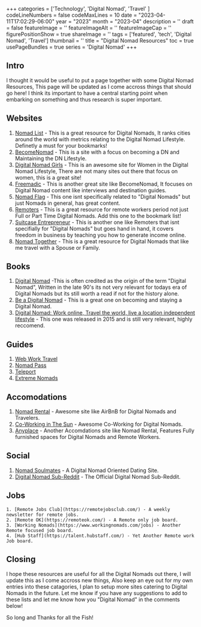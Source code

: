 ﻿+++
categories = ['Technology', 'Digital Nomad', 'Travel' ]
codeLineNumbers = false
codeMaxLines = 10
date = "2023-04-11T17:02:29-06:00"
year = "2023"
month = "2023-04"
description = ''
draft = false
featureImage = ''
featureImageAlt = ''
featureImageCap = ''
figurePositionShow = true
shareImage = ''
tags = ['featured', 'tech', 'Digital Nomad', 'Travel']
thumbnail = ''
title = "Digital Nomad Resources"
toc = true
usePageBundles = true
series = 'Digital Nomad'
+++

## Intro

I thought it would be useful to put a page together with some Digital Nomad Resources, This page will be updated as I come accross things that should go here! I think its important to have a central starting point when embarking on something and thus research is super important.

## Websites 


   1. [Nomad List](https://nomadlist.com/) - This is a great resource for Digital Nomads, It ranks cities around the world with metrics relating to the Digital Nomad Lifestyle. Definetly a must for your bookmarks!
   2. [BecomeNomad](https://becomenomad.com/) - This is a site with a focus on becoming a DN and Maintaining the DN Lifestyle.
   3. [Digital Nomad Girls](https://digitalnomadgirls.com/) - This is an awesome site for Women in the Digital Nomad Lifestyle, There are not many sites out there that focus on women, this is a great site!
   4. [Freemadic](https://freemadic.com/) - This is another great site like BecomeNomad, It focuses on Digital Nomad content like interviews and destination guides.
   5. [Nomad Flag](https://nomadflag.com/) - This one isnt specifically related to "Digital Nomads" but just Nomads in general, has great content. 
   6. [Remoters](https://remoters.net/) - This is a great resource for remote workers period not just Full or Part Time Digital Nomads. Add this one to the bookmark list!
   7. [Suitcase Entrepreneur](https://suitcaseentrepreneur.com/) - This is another one like Remoters that isnt specifially for "Digital Nomads" but goes hand in hand, it covers freedom in business by teaching you how to generate income online. 
   8. [Nomad Together](https://nomadtogether.com/) - This is a great resource for Digital Nomads that like me travel with a Spouse or Family.


## Books


   1. [Digital Nomad](https://www.amazon.com/gp/product/0471974994/ref=as_li_ss_tl?ie=UTF8&linkCode=sl1&tag=nomadicnotes-20&linkId=bce9fceeccb294019cf5cd3ba80c32fb) -This is often credited as the origin of the term "Digital Nomad", Written in the late 90's its not very relevant for todays era of Digital Nomads but its still worth a read if not for the history alone. 
   2. [Be a Digital Nomad](https://www.amazon.com/gp/product/1490402705/ref=as_li_ss_tl?ie=UTF8&linkCode=sl1&tag=nomadicnotes-20&linkId=2ec975588e2475301a45fb06920f0855) - This is a great one on becoming and staying a Digital Nomad. 
   3. [Digital Nomad: Work online, Travel the world, live a location independent lifestyle](https://www.amazon.com/gp/product/B00UG2OI00/ref=as_li_ss_tl?ie=UTF8&linkCode=sl1&tag=nomadicnotes-20&linkId=e126e816167897270c8cc661dfad6e69) - This one was released in 2015 and is still very relevant, highly reccomend.


## Guides


   1. [Web Work Travel](https://www.webworktravel.com/nomadguides/)
   2. [Nomad Pass](https://nomadpass.com/) 
   3. [Teleport](https://teleport.org/)
   4. [Extreme Nomads](https://extremenomads.life/)
    

## Accomodations

   1. [Nomad Rental](https://nomadrental.com/) - Awesome site like AirBnB for Digital Nomads and Travelers.
   2. [Co-Working in The Sun](https://www.coworkinginthesun.com/) - Awesome Co-Working for Digital Nomads.
   3. [Anyplace](https://www.anyplace.com/) - Another Accomdations site like Nomad Rental, Features Fully furnished spaces for Digital Nomads and Remote Workers.
    

## Social


   1. [Nomad Soulmates](https://nomadsoulmates.com/) - A Digital Nomad Oriented Dating Site.
   2. [Digital Nomad Sub-Reddit](https://www.reddit.com/r/digitalnomad) - The Official Digital Nomad Sub-Reddit.


## Jobs

    1. [Remote Jobs Club](https://remotejobsclub.com/) - A weekly newsletter for remote jobs. 
    2. [Remote OK](https://remoteok.com/) - A Remote only job board.
    3. [Working Nomads](https://www.workingnomads.com/jobs) - Another Remote focused job board.
    4. [Hub Staff](https://talent.hubstaff.com/) - Yet Another Remote work Job board.


## Closing

I hope these resources are useful for all the Digital Nomads out there, I will update this as I come accross new things, Also keep an eye out for my own entries into these catagories, I plan to setup more sites catering to Digital Nomads in the future. Let me know if you have any suggestions to add to these lists and let me know how you "Digital Nomad" in the comments below!

So long and Thanks for all the Fish!